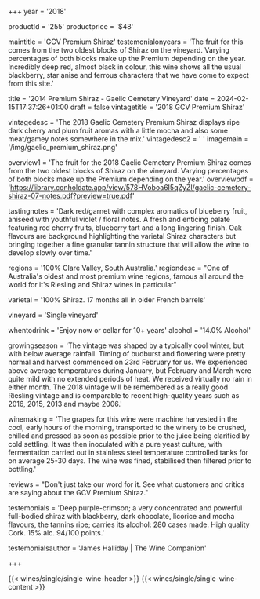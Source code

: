 
+++
year = '2018'

productId = '255'
productprice = '$48'

maintitle = 'GCV Premium Shiraz'
testemonialonyears = 'The fruit for this comes from the two oldest blocks of Shiraz on the vineyard. Varying percentages of both blocks make up the Premium depending on the year. Incredibly deep red, almost black in colour, this wine shows all the usual blackberry, star anise and ferrous characters that we have come to expect from this site.'


title = '2014 Premium Shiraz - Gaelic Cemetery Vineyard'
date = 2024-02-15T17:37:26+01:00
draft = false
vintagetitle = '2018 GCV Premium Shiraz'

vintagedesc = 'The 2018 Gaelic Cemetery Premium Shiraz displays ripe dark cherry and plum fruit aromas with a little mocha and also some meat/gamey notes somewhere in the mix.'
vintagedesc2 = '    '
imagemain = '/img/gaelic_premium_shiraz.png'



overview1 = 'The fruit for the 2018 Gaelic Cemetery Premium Shiraz comes from the two oldest blocks of Shiraz on the vineyard. Varying percentages of both blocks make up the Premium depending on the year.'
overviewpdf = 'https://library.conholdate.app/view/578HVoboa6I5qZyZl/gaelic-cemetery-shiraz-07-notes.pdf?preview=true.pdf'

tastingnotes = 'Dark red/garnet with complex aromatics of blueberry fruit, aniseed with youthful violet / floral notes. A fresh and enticing palate featuring red cherry fruits, blueberry tart and a long lingering finish. Oak flavours are background highlighting the varietal Shiraz characters but bringing together a fine granular tannin structure that will allow the wine to develop slowly over time.'

regions = '100% Clare Valley, South Australia.'
regiondesc = "One of Australia's oldest and most premium wine regions, famous all around the world for it's Riesling and Shiraz wines in particular"

varietal = '100% Shiraz. 17 months all in older French barrels'

vineyard = 'Single vineyard'

whentodrink = 'Enjoy now or cellar for 10+ years'
alcohol = '14.0% Alcohol'


growingseason = 'The vintage was shaped by a typically cool winter, but with below average rainfall. Timing of budburst and flowering were pretty normal and harvest commenced on 23rd February for us. We experienced above average temperatures during January, but February and March were quite mild with no extended periods of heat. We received virtually no rain in either month. The 2018 vintage will be remembered as a really good Riesling vintage and is comparable to recent high-quality years such as 2016, 2015, 2013 and maybe 2006.'

winemaking = 'The grapes for this wine were machine harvested in the cool, early hours of the morning, transported to the winery to be crushed, chilled and pressed as soon as possible prior to the juice being clarified by cold settling. It was then inoculated with a pure yeast culture, with fermentation carried out in stainless steel temperature controlled tanks for on average 25-30 days. The wine was fined, stabilised then filtered prior to bottling.'

reviews = "Don't just take our word for it. See what customers and critics are saying about the GCV Premium Shiraz."

testemonials = 'Deep purple-crimson; a very concentrated and powerful full-bodied shiraz with blackberry, dark chocolate, licorice and mocha flavours, the tannins ripe; carries its alcohol: 280 cases made. High quality Cork. 15% alc. 94/100 points.'

testemonialsauthor = 'James Halliday | The Wine Companion'



+++

{{< wines/single/single-wine-header >}} 
{{< wines/single/single-wine-content >}} 








